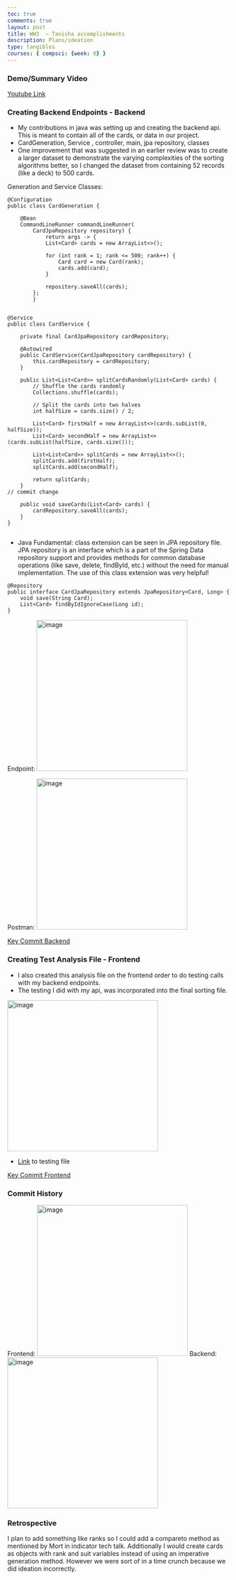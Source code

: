 ```yaml
---
toc: true
comments: true
layout: post
title: WW3  ~ Tanisha accomplishments 
description: Plans/ideation 
type: tangibles
courses: { compsci: {week: 0} }
---
```


### Demo/Summary Video 
[Youtube Link](https://youtu.be/zwe7Q_r6jEE)

### **Creating Backend Endpoints - Backend**
- My contributions in java was setting up and creating the backend api. This is meant to contain all of the cards, or data in our project. 
- CardGeneration, Service , controller, main, jpa repository, classes
- One improvement that was suggested in an earlier review was to create a larger dataset to demonstrate the varying complexities of the sorting algorithms better, so I changed the dataset from containing 52 records (like a deck) to 500 cards. 

Generation and Service Classes: 
```
@Configuration
public class CardGeneration {

    @Bean
    CommandLineRunner commandLineRunner(
        CardJpaRepository repository) {
            return args -> {
            List<Card> cards = new ArrayList<>();

            for (int rank = 1; rank <= 500; rank++) {
                Card card = new Card(rank);
                cards.add(card);
            }

            repository.saveAll(cards);
        };
        }
```

```

@Service
public class CardService {

    private final CardJpaRepository cardRepository;

    @Autowired
    public CardService(CardJpaRepository cardRepository) {
        this.cardRepository = cardRepository;
    }

    public List<List<Card>> splitCardsRandomly(List<Card> cards) {
        // Shuffle the cards randomly
        Collections.shuffle(cards);

        // Split the cards into two halves
        int halfSize = cards.size() / 2;

        List<Card> firstHalf = new ArrayList<>(cards.subList(0, halfSize));
        List<Card> secondHalf = new ArrayList<>(cards.subList(halfSize, cards.size()));

        List<List<Card>> splitCards = new ArrayList<>();
        splitCards.add(firstHalf);
        splitCards.add(secondHalf);

        return splitCards;
    }
// commit change 

    public void saveCards(List<Card> cards) {
        cardRepository.saveAll(cards);
    }
}
    
```

- Java Fundamental: class extension can be seen in JPA repository file. JPA repository is an interface which is a part of the Spring Data repository support and provides methods for common database operations (like save, delete, findById, etc.) without the need for manual implementation. The use of this class extension was very helpful!

```
@Repository
public interface CardJpaRepository extends JpaRepository<Card, Long> {
    void save(String Card); 
    List<Card> findByIdIgnoreCase(Long id);
} 
```


Endpoint: 
<img width="340" alt="image" src="https://github.com/rachit-j/ww3/assets/111611921/32634758-84f5-486e-8881-a31b09349c90">

Postman: 
<img width="340" alt="image" src="https://github.com/rachit-j/ww3/assets/111611921/4e17c1e8-4b55-41b0-9a7d-3bc553189842">

[Key Commit Backend
](https://github.com/rachit-j/ww3-backend/commits?author=tanishapatil1234)


### **Creating Test Analysis File - Frontend**
- I also created this analysis file on the frontend order to do testing calls with my backend endpoints. 
- The testing I did with my api, was incorporated into the final sorting file. 

<img width="340" alt="image" src="https://github.com/rachit-j/ww3/assets/111611921/849f81a4-6e78-4a6d-935b-e1c8601a9ba6">

- [Link](https://rachit-j.github.io/ww3/testanalysis/) to testing file 


[Key Commit Frontend
](https://github.com/rachit-j/ww3/commits?author=tanishapatil1234)

### **Commit History**
Frontend: 
<img width="340" alt="image"  src="https://github.com/rachit-j/ww3/assets/111611921/c9a3fac2-20df-4506-9ca9-0d91f8aa8ec2">
Backend: 
<img width="340" alt="image"  src="https://github.com/rachit-j/ww3/assets/111611921/e37fb7bb-3912-47ac-979b-b46e05017451">


### Retrospective 
I plan to add something like ranks so I could add a compareto method as mentioned by Mort in indicator tech talk. Additionally I would create cards as objects with rank and suit variables instead of using an imperative generation method. However we were sort of in a time crunch because we did ideation incorrectly. 
